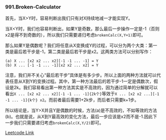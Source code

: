 ### 991.Broken-Calculator

首先，当X>Y时，容易判断出我们只有对X持续地减一才能实现Y。

当X<Y时，我们也容易判断出，如果Y是奇数，那么最后一步操作一定是-1（否则x2是得不到奇数的），所以我们只需要递归考虑```brokenCalc(X,Y+1)```即可。

那么如果Y是偶数呢？我们将任意从X变换成Y的过程，可以分为两个大类：第一类是最后若干步是-1，第二类是最后若干步是x2。这两类方法可以分别写作：
```
(a) X ... [x2 x2 ... x2][-1 -1 ... -1] = Y
(b) X ... [-1 -1 ... -1][x2 x2 ... x2] = Y
```
注意，我们并不关心“最后若干步”具体是有多少步。所以上面的两种方法就可以代表任意从X到Y的变换过程。其中，第一种方法最后的若干步-1一定是偶数次，假设是2k。我们容易看出第一种方法其实是不高效的，因为通过简单的分解就可以看出```X ... [x2 x2 ... x2][-1 -1 ... -1]{2k个}```等效于```X ... [x2 x2 ...][-1 -1 ... -1]{k个} x2```。而前者最后需要1+2k步，而后者只需要k+1步。

所以结论是，当Y>X并且Y是偶数的时候，方法(a)是不高效的，不如等效的方法(b)。也就是说，从X到Y最高效的变化方法，最后一步应该是x2而不是-1.因此下一步我们只需要递归考虑```brokenCalc(X,Y/2)```即可。


[Leetcode Link](https://leetcode.com/problems/broken-calculator)